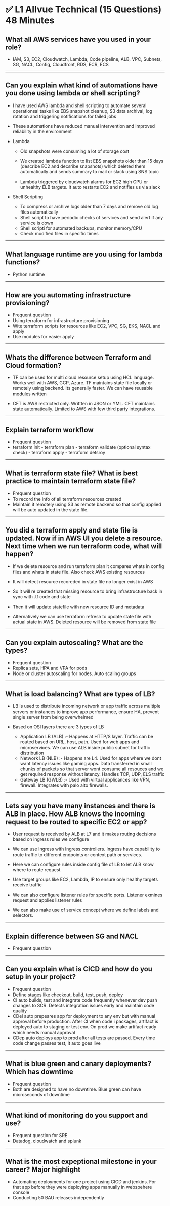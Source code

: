 # ✅ L1 Allvue Technical (15 Questions) 48 Minutes

What all AWS services have you used in your role?
-
- IAM, S3, EC2, Cloudwatch, Lambda, Code pipeline, ALB, VPC, Subnets, SG, NACL, Config, Cloudfront, RDS, ECR, ECS

------------------------------------------------------

Can you explain what kind of automations have you done using lambda or shell scripting?
-
- I have used AWS lambda and shell scripting to automate several operationsal tasks like EBS snapshot cleanup, S3 data archival, log rotation and triggering notifications for failed jobs
- These automations have reduced manual intervention and improved reliability in the environment

- Lambda
  - Old snapshots were consuming a lot of storage cost
  - We created lambda function to list EBS snapshots older than 15 days (describe EC2 and decsribe snapshots) which deleted them automatically and sends summary to mail or slack using SNS topic
 
  - Lambda triggered by cloudwatch alarms for EC2 high CPU or unhealthy ELB targets. It auto restarts EC2 and notifies us via slack
 
- Shell Scripting
  - To compress or archive logs older than 7 days and remove old log files automatically
  - Shell script to have periodic checks of services and send alert if any service is down
  - Shell scripti for automated backups, monitor memory/CPU
  - Check modified files in specific times

------------------------------------------------------

What language runtime are you using for lambda functions?
-
- Python runtime

------------------------------------------------------

How are you automating infrastructure provisioning?
-
- Frequent question
- Using terraform for infrastructure provisioning
- Wite terraform scripts for resources like EC2, VPC, SG, EKS, NACL and apply
- Use modules for easier apply

------------------------------------------------------

Whats the difference between Terraform and Cloud formation?
-
- TF can be used for multi cloud resource setup using HCL language. Works well with AWS, GCP, Azure. TF maintains state file locally or remotely using backend. Its generally faster. We can have reusable modules written

- CFT is AWS restricted only. Writtten in JSON or YML. CFT maintains state automatically. Limited to AWS with few third party integrations.

------------------------------------------------------

Explain terraform workflow
-
- Frequent question
- terraform init - terraform plan - terraform validate (optional syntax check) - terraform apply - terraform detsroy

------------------------------------------------------

What is terraform state file? What is best practice to maintain terraform state file?
-
- Frequent question
- To record the info of all terraform resources created
- Maintain it remotely using S3 as remote backend so that config applied will be auto updated in the state file.

------------------------------------------------------

You did a terraform apply and state file is updated. Now if in AWS UI you delete a resource. Next time when we run terraform code, what will happen?
-
- If we delete resource and run terraform plan it compares whats in config files and whats in state file. Also check AWS existing resources
- It will detect resource recoreded in state file no longer exist in AWS
- So it will re created that missing resource to bring infrastructure back in sync with .tf code and state
- Then it will update statefile with new resource ID and metadata

- Alternatively we can use terraform refresh to update state file with actual state in AWS. Deleted resource will be removed from state file

------------------------------------------------------

Can you explain autoscaling? What are the types?
-
- Frequent question
- Replica sets, HPA and VPA for pods
- Node or cluster autoscaling for nodes. Auto scaling groups

------------------------------------------------------

What is load balancing? What are types of LB?
-
- LB is used to distribute incoming network or app traffic across multiple servers or instances to improve app performance, ensure HA, prevent single server from being overwhelmed

- Based on OSI layers there are 3 types of LB
  - Application LB (ALB) :- Happens at HTTP/S layer. Traffic can be routed based on URL, host, path. Used for web apps and microservices. We can use ALB inside public subnet for traffic distribution
  - Network LB (NLB) :- Happens are L4. Used for apps where we dont want latency issues like gaming apps. Data transferred in small chunks of packets so that server wont consume all resouces and we get required response without latency. Handles TCP, UDP, ELS traffic
  - Gateway LB (GWLB) :- Used with virtual applicances like VPN, firewall. Integrates with palo alto firewalls.
 
------------------------------------------------------

Lets say you have many instances and there is ALB in place. How ALB knows the incoming request to be routed to specific EC2 or app?
-
- User request is received by ALB at L7 and it makes routing decisions based on ingress rules we configure
- We can use Ingress with Ingress controllers. Ingress have capability to route traffic to different endpoints or context path or services.
- Here we can configure rules inside config file of LB to let ALB know where to route request
- Use target groups like EC2, Lambda, IP to ensure only healthy targets receive traffic

- We can also configure listener rules for specific ports. Listener exmines request and applies listener rules

- We can also make use of service concept where we define labels and selectors.

------------------------------------------------------

Explain difference between SG and NACL
-
- Frequent question

------------------------------------------------------

Can you explain what is CICD and how do you setup in your project?
-
- Frequent question
- Define stages like checkout, build, test, push, deploy
- CI auto builds, test and integrate code frequently whenever dev push changes to SCR. Detects integration issues early and maintain code quality
- CDel auto prepeares app for deployment to any env but with manual approval before production. After CI when code i packages, artifact is deployed auto to staging or test env. On prod we make artifact ready which needs manual approval
- CDep auto deploys app to prod after all tests are passed. Every time code change passes test, it auto goes live

------------------------------------------------------

What is blue green and canary deployments? Which has downtime
-
- Frequent question
- Both are designed to have no downtime. Blue green can have microseconds of downtime

------------------------------------------------------

What kind of monitoring do you support and use?
-
- Frequent question for SRE
- Datadog, cloudwatch and splunk

------------------------------------------------------

What is the most expeptional milestone in your career? Major highlight
-
- Automating deployments for one project using CICD and jenkins. For that app before they were deploying apps manually in webspehere console
- Conducting 50 BAU releases independently

